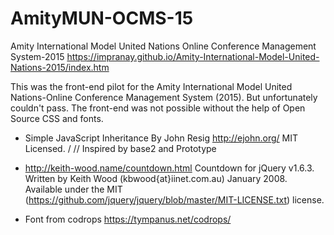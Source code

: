 # AmityMUN-OCMS-15
Amity International Model United Nations Online Conference Management System-2015 
https://impranay.github.io/Amity-International-Model-United-Nations-2015/index.htm

This was the front-end pilot for the Amity International Model United Nations-Online Conference Management System (2015).
But unfortunately couldn't pass. The front-end was not possible without the help of Open Source CSS and fonts.

- Simple JavaScript Inheritance
  By John Resig http://ejohn.org/
  MIT Licensed.
 /
// Inspired by base2 and Prototype

- http://keith-wood.name/countdown.html
   Countdown for jQuery v1.6.3.
   Written by Keith Wood (kbwood{at}iinet.com.au) January 2008.
   Available under the MIT (https://github.com/jquery/jquery/blob/master/MIT-LICENSE.txt) license. 
   
- Font from codrops https://tympanus.net/codrops/
